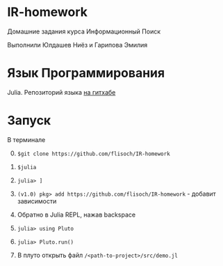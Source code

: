 # IR-homework
Домашние задания курса Информационный Поиск

Выполнили Юлдашев Ниёз и Гарипова Эмилия

# Язык Программирования
Julia. Репозиторий языка [на гитхабе](https://github.com/JuliaLang/julia)

# Запуск
В терминале

0. ```$git clone https://github.com/flisoch/IR-homework```

1. ```$julia```

2. ```julia> ]```

3. ```(v1.0) pkg> add https://github.com/flisoch/IR-homework``` - добавит зависимости

4. Обратно в Julia REPL, нажав backspace

5. ```julia> using Pluto```

6. ```julia> Pluto.run()```

7. В плуто открыть файл ```/<path-to-project>/src/demo.jl```
